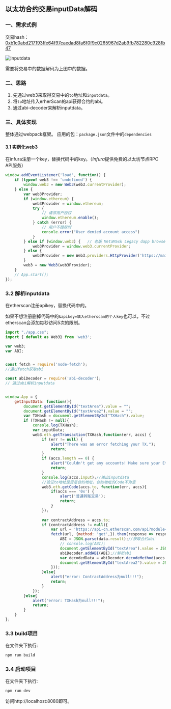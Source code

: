 ## 以太坊合约交易inputData解码

### 一、需求式例

交易hash：[0xb1c0abd217193ffe64f97caedad8fa6f0f9c0265967d2ab9fb782280c928fb47](https://cn.etherscan.com/tx/0xb1c0abd217193ffe64f97caedad8fa6f0f9c0265967d2ab9fb782280c928fb47)

![inputdata](https://i.loli.net/2020/09/01/zRVY1tOMWE37aqJ.png)

需要将交易中的数据解码为上图中的数据。

### 二、思路

1. 先通过web3来取得交易中的`to`地址和`inputdata`。
2. 将`to`地址传入erherScan的api获得合约的abi。
3. 通过abi-decoder来解析inputdata。

### 三、具体实现

整体通过webpack框架。
应用的包：`package.json`文件中的`dependencies`

#### 3.1 实例化web3

在infura注册一个key，替换代码中的key。（*Infura*提供免费的以太坊节点RPC API服务）

```js
window.addEventListener('load', function() {
    if (typeof web3 !== 'undefined') {
        window.web3 = new Web3(web3.currentProvider);
    } else {
        var web3Provider;
        if (window.ethereum) {
            web3Provider = window.ethereum;
            try {
                // 请求用户授权
                window.ethereum.enable();
            } catch (error) {
                // 用户不授权时
                console.error("User denied account access")
            }
        } else if (window.web3) {   // 老版 MetaMask Legacy dapp browsers...
            web3Provider = window.web3.currentProvider;
        } else {
            web3Provider = new Web3.providers.HttpProvider('https://mainnet.infura.io/v3/填入infura个人的key');
        }
        web3 = new Web3(web3Provider);
    }
    // App.start();
});
```

### 3.2 解析inputdata

在etherscan注册apikey，替换代码中的。

如果不想注册删掉代码中的`&apikey=填入etherscan的个人key`也可以，不过etherscan会添加每秒访问5次的限制。

```js
import "./app.css";
import { default as Web3} from 'web3';

var web3;
var ABI;


const fetch = require('node-fetch');
//通过fetch获取abi

const abiDecoder = require('abi-decoder'); 
// 通过abi解析inputdata


window.App = {
    getInputData: function(){
        document.getElementById("textArea").value = "";
        document.getElementById("textArea2").value = "";
        var TXHash = document.getElementById("TXHash").value;
        if (TXHash != null){
            console.log(TXHash);
            var inputData;
            web3.eth.getTransaction(TXHash,function(err, accs) {
                if (err != null) {
                    alert("There was an error fetching your TX.");
                    return;
                }
                if (accs.length == 0) {
                    alert("Couldn't get any accounts! Make sure your Ethereum client is configured correctly.");
                    return;
                }
                console.log(accs.input);//输出inputdata
                //验证to地址是否是合约地址，合约地址的Code不为空
                web3.eth.getCode(accs.to, function(err, accs){
                    if(accs === '0x') {
                        alert('普通转账交易');
                        return;
                    }
                });
                
                var contractAddress = accs.to;
                if (contractAddress != null){
                    var url = 'https://api-cn.etherscan.com/api?module=contract&action=getabi&address=' + contractAddress + '&apikey=填入etherscan的个人key';
                    fetch(url, {method: 'get',}).then(response => response.json().then(data => {
                        ABI = JSON.parse(data.result);//获取合约abi'
                        // console.log(ABI);
                        document.getElementById("textArea").value = JSON.stringify(JSON.parse(data.result),null, ' ');
                        abiDecoder.addABI(ABI);//解析abi
                        var decodedData = abiDecoder.decodeMethod(accs.input);//获得解析数据
                        document.getElementById("textArea2").value = JSON.stringify(decodedData,null,' ');
                    }));
                }else{
                    alert("error: ContractAddress为null!!!");
                    return;
                }
            });
        }else{
            alert("error: TXHash为null!!!");
            return;
        }
    }
};
```

### 3.3 build项目

在文件夹下执行:

```powershell
npm run build
```

### 3.4 启动项目

在文件夹下执行:

```powershell
npm run dev
```

访问http://localhost:8080即可。

